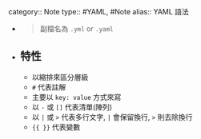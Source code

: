 category:: Note
type:: #YAML, #Note
alias:: YAML 語法

- > 副檔名為 `.yml` or `.yaml`
- ## 特性
	- 以縮排來區分層級
	- `#` 代表註解
	- 主要以 `key: value` 方式來寫
	- 以 `-` 或 `[]` 代表清單(陣列)
	- 以 `|` 或 `>` 代表多行文字, `|` 會保留換行, `>` 則去除換行
	- `{{ }}` 代表變數